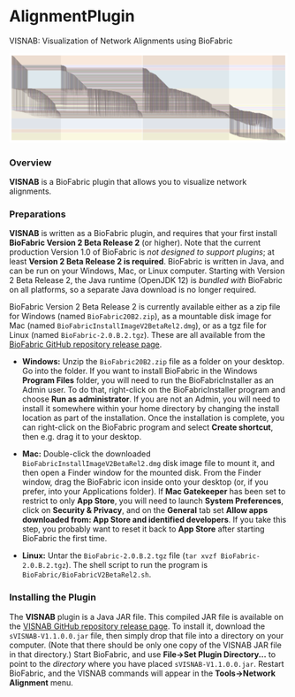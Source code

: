 # AlignmentPlugin
VISNAB: Visualization of Network Alignments using BioFabric

![VISNAB Example Picture](https://github.com/RishiDesai/AlignmentPlugin/blob/master/website/NAVP/images/VISNAB%20Example%20Picture.png)

### Overview

__VISNAB__ is a BioFabric plugin that allows you to visualize network alignments.

### Preparations

__VISNAB__ is written as a BioFabric plugin, and requires that your first install __BioFabric Version 2 Beta Release 2__ (or higher). 
Note that the current production Version 1.0 of BioFabric is *not designed to support plugins*; at least
__Version 2 Beta Release 2 is required__. BioFabric is written in Java, and can be run on your Windows, Mac, 
or Linux computer. Starting with Version 2 Beta Release 2, the Java runtime (OpenJDK 12) is <i>bundled with</i> BioFabric on 
all platforms, so a separate Java download is no longer required.

BioFabric Version 2 Beta Release 2 is currently available either as a zip file for Windows (named `BioFabric20B2.zip`),
as a mountable disk image for Mac (named `BioFabricInstallImageV2BetaRel2.dmg`), or as a tgz file for Linux (named `BioFabric-2.0.B.2.tgz`).
These are all available from the [BioFabric GitHub repository release page](https://github.com/wjrl/BioFabric/releases/tag/V2.0Beta2). 

* __Windows:__  Unzip the `BioFabric20B2.zip` file as a folder on your desktop. Go into the folder. If you want to install 
BioFabric in the Windows __Program Files__ folder, you will need to run the BioFabricInstaller as an Admin user. To do that, 
right-click on the BioFabricInstaller program and choose __Run as administrator__. If you are not an Admin, you will need to 
install it somewhere within your home directory by changing the install location as part of the installation. Once the installation is 
complete, you can right-click on the BioFabric program and select __Create shortcut__, then e.g. drag it to your desktop.

* __Mac:__ Double-click the downloaded `BioFabricInstallImageV2BetaRel2.dmg` disk image file to mount it, and then 
open a Finder window for the mounted disk. From the Finder window, drag the BioFabric icon inside onto your desktop (or, if you prefer, 
into your Applications folder). If __Mac Gatekeeper__ has been set to restrict to only __App Store__, you will need to 
launch __System Preferences__, click on __Security & Privacy__, and on the __General__ tab set 
__Allow apps downloaded from: App Store and identified developers__. If you take this step, you probably want to reset it 
back to __App Store__ after starting BioFabric the first time. 

* __Linux:__ Untar the `BioFabric-2.0.B.2.tgz` file (`tar xvzf BioFabric-2.0.B.2.tgz`). The shell script
to run the program is `BioFabric/BioFabricV2BetaRel2.sh`.


### Installing the Plugin

The __VISNAB__ plugin is a Java JAR file. This compiled JAR file is available on the [VISNAB GitHub repository release page](https://github.com/wjrl/AlignmentPlugin/releases/tag/v1.1.0.0). To install it, download the `sVISNAB-V1.1.0.0.jar` file, then simply drop that file into
 a directory on your computer. (Note that there should be only one copy of the VISNAB JAR file in that directory.) 
 Start BioFabric, and use __File->Set Plugin Directory...__ to point to the *directory* where you have placed 
`sVISNAB-V1.1.0.0.jar`. Restart BioFabric, and the VISNAB commands will appear in the __Tools->Network Alignment__ menu.


